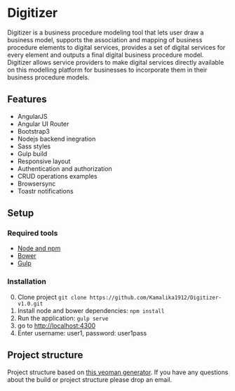 # Digitizer

Digitizer is a business procedure modeling tool that lets user draw a business model, supports the association and mapping of business procedure elements to digital services, provides a set of digital services for every element and outputs a final digital business procedure model. Digitizer allows service providers to make digital services directly available on this modelling platform for businesses to incorporate them in their business procedure models.


## Features
* AngularJS
* Angular UI Router
* Bootstrap3
* Nodejs backend inegration
* Sass styles
* Gulp build
* Responsive layout
* Authentication and authorization
* CRUD operations examples
* Browsersync
* Toastr notifications

## Setup

### Required tools
* [Node and npm](http://nodejs.org)
* [Bower](http://bower.io)
* [Gulp](http://gulpjs.com)

### Installation
0. Clone project `git clone https://github.com/Kamalika1912/Digitizer-v1.0.git`
1. Install node and bower dependencies: `npm install`
2. Run the application: `gulp serve`
3. go to [http://localhost:4300](http://localhost:4300)
4. Enter username: user1, password: user1pass

## Project structure
Project structure based on [this yeoman generator](https://github.com/Swiip/generator-gulp-angular). If you have any questions about the build or project structure please drop an email.
